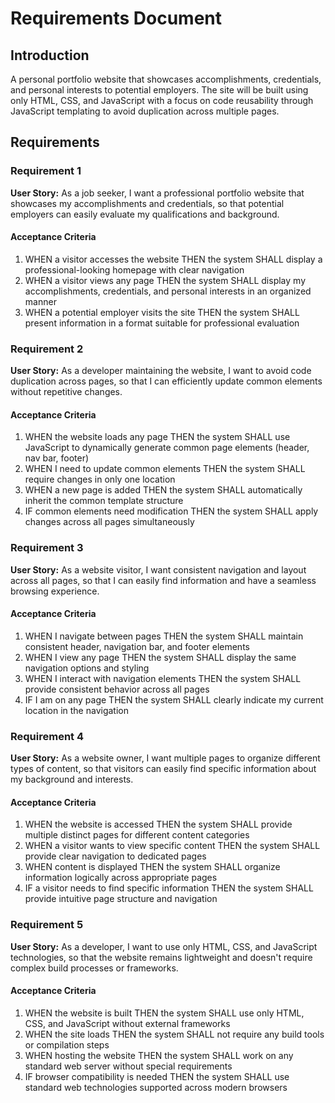 # Requirements Document

## Introduction

A personal portfolio website that showcases accomplishments, credentials, and personal interests to potential employers. The site will be built using only HTML, CSS, and JavaScript with a focus on code reusability through JavaScript templating to avoid duplication across multiple pages.

## Requirements

### Requirement 1

**User Story:** As a job seeker, I want a professional portfolio website that showcases my accomplishments and credentials, so that potential employers can easily evaluate my qualifications and background.

#### Acceptance Criteria

1. WHEN a visitor accesses the website THEN the system SHALL display a professional-looking homepage with clear navigation
2. WHEN a visitor views any page THEN the system SHALL display my accomplishments, credentials, and personal interests in an organized manner
3. WHEN a potential employer visits the site THEN the system SHALL present information in a format suitable for professional evaluation

### Requirement 2

**User Story:** As a developer maintaining the website, I want to avoid code duplication across pages, so that I can efficiently update common elements without repetitive changes.

#### Acceptance Criteria

1. WHEN the website loads any page THEN the system SHALL use JavaScript to dynamically generate common page elements (header, nav bar, footer)
2. WHEN I need to update common elements THEN the system SHALL require changes in only one location
3. WHEN a new page is added THEN the system SHALL automatically inherit the common template structure
4. IF common elements need modification THEN the system SHALL apply changes across all pages simultaneously

### Requirement 3

**User Story:** As a website visitor, I want consistent navigation and layout across all pages, so that I can easily find information and have a seamless browsing experience.

#### Acceptance Criteria

1. WHEN I navigate between pages THEN the system SHALL maintain consistent header, navigation bar, and footer elements
2. WHEN I view any page THEN the system SHALL display the same navigation options and styling
3. WHEN I interact with navigation elements THEN the system SHALL provide consistent behavior across all pages
4. IF I am on any page THEN the system SHALL clearly indicate my current location in the navigation

### Requirement 4

**User Story:** As a website owner, I want multiple pages to organize different types of content, so that visitors can easily find specific information about my background and interests.

#### Acceptance Criteria

1. WHEN the website is accessed THEN the system SHALL provide multiple distinct pages for different content categories
2. WHEN a visitor wants to view specific content THEN the system SHALL provide clear navigation to dedicated pages
3. WHEN content is displayed THEN the system SHALL organize information logically across appropriate pages
4. IF a visitor needs to find specific information THEN the system SHALL provide intuitive page structure and navigation

### Requirement 5

**User Story:** As a developer, I want to use only HTML, CSS, and JavaScript technologies, so that the website remains lightweight and doesn't require complex build processes or frameworks.

#### Acceptance Criteria

1. WHEN the website is built THEN the system SHALL use only HTML, CSS, and JavaScript without external frameworks
2. WHEN the site loads THEN the system SHALL not require any build tools or compilation steps
3. WHEN hosting the website THEN the system SHALL work on any standard web server without special requirements
4. IF browser compatibility is needed THEN the system SHALL use standard web technologies supported across modern browsers